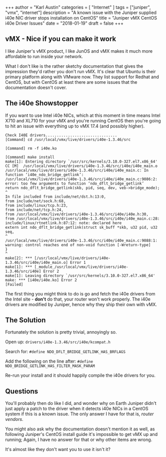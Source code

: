 +++
author = "Karl Austin"
categories = [ "Internet" ]
tags = ["juniper", "vmx", "internet"]
description = "A known issue with the Juniper supplied i40e NIC driver stops installation on CentOS"
title = "Juniper vMX CentOS i40e Driver Issues"
date = "2018-01-19"
draft = false
+++

## vMX - Nice if you can make it work
I like Juniper's vMX product, I like JunOS and vMX makes it much more affordable to run inside your network.

What I don't like is the rather sketchy documentation that gives the impression they'd rather you don't run vMX.  It's clear that Ubuntu is their primary platform along with VMware now.  They list support for Redhat and CentOS, but with CentOS at least there are some issues that the documentation doesn't cover.

## The i40e Showstopper
If you want to use Intel i40e NICs, which at this moment in time means Intel X710 and XL710 for your vMX and you're running CentOS then you're going to hit an issue with everything up to vMX 17.4 (and possibly higher).
```termcap
Check I40E drivers................................
[Command] cd /usr/local/vmx/live/drivers/i40e-1.3.46/src

[Command] rm -f i40e.ko

[Command] make install
make[1]: Entering directory `/usr/src/kernels/3.10.0-327.el7.x86_64'
CC [M]  /usr/local/vmx/live/drivers/i40e-1.3.46/src/i40e/i40e_main.o
/usr/local/vmx/live/drivers/i40e-1.3.46/src/i40e/i40e_main.c: In function ‘i40e_ndo_bridge_getlink’:
/usr/local/vmx/live/drivers/i40e-1.3.46/src/i40e/i40e_main.c:9086:2: error: too few arguments to function ‘ndo_dflt_bridge_getlink’
return ndo_dflt_bridge_getlink(skb, pid, seq, dev, veb->bridge_mode);
^
In file included from include/net/dst.h:13:0,
from include/net/sock.h:68,
from include/linux/tcp.h:23,
from include/net/tcp.h:24,
from /usr/local/vmx/live/drivers/i40e-1.3.46/src/i40e/i40e.h:30,
from /usr/local/vmx/live/drivers/i40e-1.3.46/src/i40e/i40e_main.c:28:
include/linux/rtnetlink.h:87:12: note: declared here
extern int ndo_dflt_bridge_getlink(struct sk_buff *skb, u32 pid, u32 seq,
^
/usr/local/vmx/live/drivers/i40e-1.3.46/src/i40e/i40e_main.c:9088:1: warning: control reaches end of non-void function [-Wreturn-type]
}
^
make[2]: *** [/usr/local/vmx/live/drivers/i40e-1.3.46/src/i40e/i40e_main.o] Error 1
make[1]: *** [_module_/usr/local/vmx/live/drivers/i40e-1.3.46/src/i40e] Error 2
make[1]: Leaving directory `/usr/src/kernels/3.10.0-327.el7.x86_64'
make: *** [i40e/i40e.ko] Error 2
[Failed]
```

The first thing you might think to do is go and fetch the i40e drivers from the Intel site - **don't** do that, your router won't work properly.  The i40e drivers are modified by Juniper, hence why they ship their own with vMX.

## The Solution
Fortunately the solution is pretty trivial, annoyingly so.

Open up:
`drivers/i40e-1.3.46/src/i40e/kcompat.h`

Search for:
`#define NDO_DFLT_BRIDGE_GETLINK_HAS_BRFLAGS`

Add the following on the line after:
`#define NDO_BRIDGE_GETLINK_HAS_FILTER_MASK_PARAM`

Re-run your install and it should happily compile the i40e drivers for you.

## Questions
You'll probably then do like I did, and wonder why on Earth Juniper didn't just apply a patch to the driver when it detects i40e NICs in a CentOS system if this is a known issue.  The only answer I have for that is, *router vendors*.

You might also ask why the documentation doesn't mention it as well, as following Juniper's CentOS install guide it's impossible to get vMX up and running; Again, I have no answer for that or why other items are wrong.

It's almost like they don't want you to use it isn't it?
